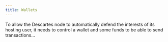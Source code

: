 ```yaml
---
title: Wallets
---
```


To allow the Descartes node to automatically defend the interests of its hosting user, it needs to control a wallet and some funds to be able to send transactions…
